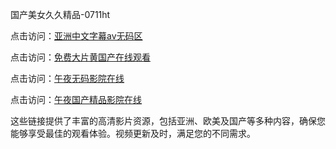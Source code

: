 
国产美女久久精品-0711ht

点击访问：<a href="https://heiliaoow5kzm.pages.dev">亚洲中文字幕av无码区</a>

点击访问：<a href="https://heiliao2dmwwy.pages.dev">免费大片黄国产在线观看</a>

点击访问：<a href="https://heiliaoll4qsx.pages.dev">午夜无码影院在线</a>

点击访问：<a href="https://heiliaoe8ajia.pages.dev">午夜国产精品影院在线</a>

这些链接提供了丰富的高清影片资源，包括亚洲、欧美及国产等多种内容，确保您能够享受最佳的观看体验。视频更新及时，满足您的不同需求。

<span style="display:none;">[Canonical link](https://github.com/thi20250711/thi1)</span>
